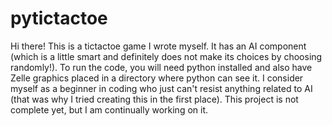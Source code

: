# pytictactoe
Hi there! This is a tictactoe game I wrote myself. It has an AI component (which is a little smart and definitely does not make its choices by choosing randomly!). To run the code, you will need python installed and also have Zelle graphics placed in a directory where python can see it. I consider myself as a beginner in coding who just can't resist anything related to AI (that was why I tried creating this in the first place). This project is not complete yet, but I am continually working on it. 
